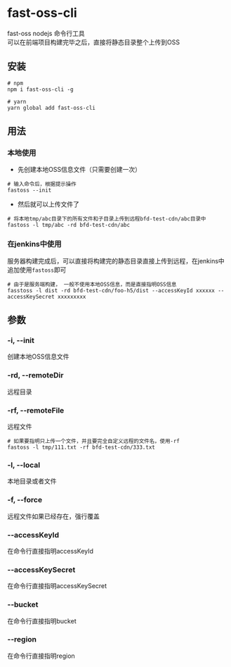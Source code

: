 ####  

# fast-oss-cli
fast-oss nodejs 命令行工具  
可以在前端项目构建完毕之后，直接将静态目录整个上传到OSS  

## 安装  
```shell
# npm
npm i fast-oss-cli -g

# yarn
yarn global add fast-oss-cli
```

## 用法  
### 本地使用  
- 先创建本地OSS信息文件（只需要创建一次）  
```shell
# 输入命令后，根据提示操作
fastoss --init
```
- 然后就可以上传文件了  
```shell
# 将本地tmp/abc目录下的所有文件和子目录上传到远程bfd-test-cdn/abc目录中
fastoss -l tmp/abc -rd bfd-test-cdn/abc
```

### 在jenkins中使用
服务器构建完成后，可以直接将构建完的静态目录直接上传到远程，在jenkins中追加使用`fastoss`即可  
```shell
# 由于是服务端构建， 一般不使用本地OSS信息，而是直接指明OSS信息
fasstoss -l dist -rd bfd-test-cdn/foo-h5/dist --accessKeyId xxxxxx --accessKeySecret xxxxxxxxx
```

## 参数  
### -i, --init  
创建本地OSS信息文件  

### -rd, --remoteDir  
远程目录  

### -rf, --remoteFile
远程文件  
```shell
# 如果要指明只上传一个文件，并且要完全自定义远程的文件名，使用-rf
fastoss -l tmp/111.txt -rf bfd-test-cdn/333.txt
```

### -l, --local  
本地目录或者文件  

### -f, --force  
远程文件如果已经存在，强行覆盖  

### --accessKeyId  
在命令行直接指明accessKeyId  

### --accessKeySecret
在命令行直接指明accessKeySecret  

### --bucket  
在命令行直接指明bucket  

### --region
在命令行直接指明region  
